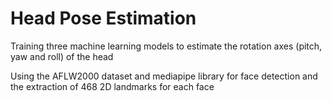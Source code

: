 # Head Pose Estimation

Training three machine learning models to estimate the rotation axes (pitch, yaw and roll) of the head

Using the AFLW2000 dataset and mediapipe library for face detection and the extraction of 468 2D landmarks for each face
